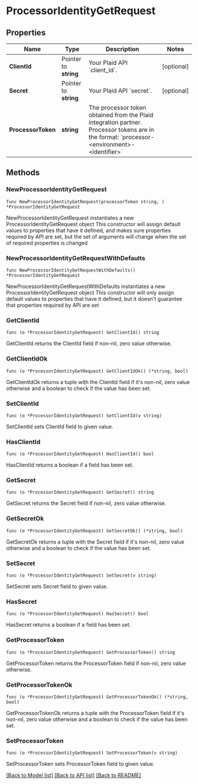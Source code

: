 # ProcessorIdentityGetRequest

## Properties

Name | Type | Description | Notes
------------ | ------------- | ------------- | -------------
**ClientId** | Pointer to **string** | Your Plaid API &#x60;client_id&#x60;. | [optional] 
**Secret** | Pointer to **string** | Your Plaid API &#x60;secret&#x60;. | [optional] 
**ProcessorToken** | **string** | The processor token obtained from the Plaid integration partner. Processor tokens are in the format: &#x60;processor-&lt;environment&gt;-&lt;identifier&gt;&#x60; | 

## Methods

### NewProcessorIdentityGetRequest

`func NewProcessorIdentityGetRequest(processorToken string, ) *ProcessorIdentityGetRequest`

NewProcessorIdentityGetRequest instantiates a new ProcessorIdentityGetRequest object
This constructor will assign default values to properties that have it defined,
and makes sure properties required by API are set, but the set of arguments
will change when the set of required properties is changed

### NewProcessorIdentityGetRequestWithDefaults

`func NewProcessorIdentityGetRequestWithDefaults() *ProcessorIdentityGetRequest`

NewProcessorIdentityGetRequestWithDefaults instantiates a new ProcessorIdentityGetRequest object
This constructor will only assign default values to properties that have it defined,
but it doesn't guarantee that properties required by API are set

### GetClientId

`func (o *ProcessorIdentityGetRequest) GetClientId() string`

GetClientId returns the ClientId field if non-nil, zero value otherwise.

### GetClientIdOk

`func (o *ProcessorIdentityGetRequest) GetClientIdOk() (*string, bool)`

GetClientIdOk returns a tuple with the ClientId field if it's non-nil, zero value otherwise
and a boolean to check if the value has been set.

### SetClientId

`func (o *ProcessorIdentityGetRequest) SetClientId(v string)`

SetClientId sets ClientId field to given value.

### HasClientId

`func (o *ProcessorIdentityGetRequest) HasClientId() bool`

HasClientId returns a boolean if a field has been set.

### GetSecret

`func (o *ProcessorIdentityGetRequest) GetSecret() string`

GetSecret returns the Secret field if non-nil, zero value otherwise.

### GetSecretOk

`func (o *ProcessorIdentityGetRequest) GetSecretOk() (*string, bool)`

GetSecretOk returns a tuple with the Secret field if it's non-nil, zero value otherwise
and a boolean to check if the value has been set.

### SetSecret

`func (o *ProcessorIdentityGetRequest) SetSecret(v string)`

SetSecret sets Secret field to given value.

### HasSecret

`func (o *ProcessorIdentityGetRequest) HasSecret() bool`

HasSecret returns a boolean if a field has been set.

### GetProcessorToken

`func (o *ProcessorIdentityGetRequest) GetProcessorToken() string`

GetProcessorToken returns the ProcessorToken field if non-nil, zero value otherwise.

### GetProcessorTokenOk

`func (o *ProcessorIdentityGetRequest) GetProcessorTokenOk() (*string, bool)`

GetProcessorTokenOk returns a tuple with the ProcessorToken field if it's non-nil, zero value otherwise
and a boolean to check if the value has been set.

### SetProcessorToken

`func (o *ProcessorIdentityGetRequest) SetProcessorToken(v string)`

SetProcessorToken sets ProcessorToken field to given value.



[[Back to Model list]](../README.md#documentation-for-models) [[Back to API list]](../README.md#documentation-for-api-endpoints) [[Back to README]](../README.md)


